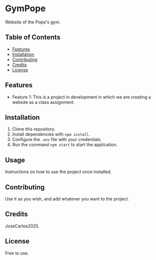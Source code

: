 # GymPope

Website of the Pope's gym.

## Table of Contents

- [Features](#features)
- [Installation](#installation)
- [Contributing](#contributing)
- [Credits](#credits)
- [License](#license)

## Features

- Feature 1: This is a project in development in which we are creating a website as a class assignment.

## Installation

1. Clone this repository.
2. Install dependencies with `npm install`.
3. Configure the `.env` file with your credentials.
4. Run the command `npm start` to start the application.

## Usage

Instructions on how to use the project once installed.

## Contributing

Use it as you wish, and add whatever you want to the project.

## Credits

JoseCarlos2025.

## License

Free to use.
